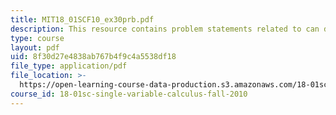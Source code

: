 ```yaml
---
title: MIT18_01SCF10_ex30prb.pdf
description: This resource contains problem statements related to can design.
type: course
layout: pdf
uid: 8f30d27e4838ab767b4f9c4a5538df18
file_type: application/pdf
file_location: >-
  https://open-learning-course-data-production.s3.amazonaws.com/18-01sc-single-variable-calculus-fall-2010/8f30d27e4838ab767b4f9c4a5538df18_MIT18_01SCF10_ex30prb.pdf
course_id: 18-01sc-single-variable-calculus-fall-2010
---
```

